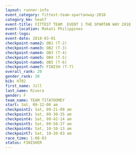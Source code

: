 ```yaml
---
layout: runner-info 
event_category: fittest-team-spartanway-2018 
category_km: heat7 
event-title: FITTEST TEAM  EVENT 1 THE SPARTAN WAY 2018 
event-location: Makati Philippines 
event-logo: 
event-date: 2018-03-01 
checkpoint-name2: OB1 (T-2) 
checkpoint-name3: OB2 (T-3) 
checkpoint-name4: OB3 (T-4) 
checkpoint-name5: OB4 (T-5) 
checkpoint-name6: OB5 (T-6) 
checkpoint-name7: FINISH (T-7) 
overall_rank: 20
gender_rank: 20
bib: H702
first_name: Jill
last_name: Rivera
gender: F
team_name: TEAM TITATOOMEY
start: Sat, 09-12-00 am
checkpoint2: Sat, 09-21-09 am
checkpoint3: Sat, 09-30-35 am
checkpoint4: Sat, 09-42-14 am
checkpoint5: Sat, 09-58-37 am
checkpoint6: Sat, 10-10-13 am
checkpoint7: Sat, 10-20-03 am
race_time: 1-08-03
status: FINISHER
---
```

